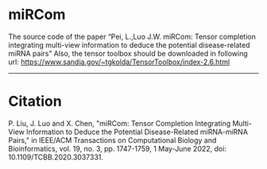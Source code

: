 # miRCom
The source code of the paper “Pei, L.,Luo J.W. miRCom: Tensor completion integrating multi-view information to deduce the potential disease-related miRNA pairs”
Also, the tensor toolbox should be downloaded in following url:
https://www.sandia.gov/~tgkolda/TensorToolbox/index-2.6.html

---

# Citation
P. Liu, J. Luo and X. Chen, "miRCom: Tensor Completion Integrating Multi-View Information to Deduce the Potential Disease-Related miRNA-miRNA Pairs," in IEEE/ACM Transactions on Computational Biology and Bioinformatics, vol. 19, no. 3, pp. 1747-1759, 1 May-June 2022, doi: 10.1109/TCBB.2020.3037331. 

